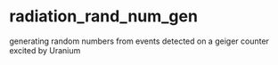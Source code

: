 # radiation_rand_num_gen
generating random numbers from events detected on a geiger counter excited by Uranium
